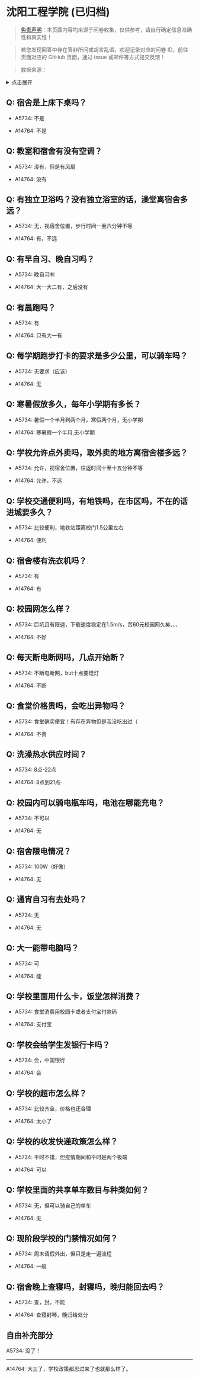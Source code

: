 # 沈阳工程学院 (已归档)

> [免责声明](https://colleges.chat/#_3)：本页面内容均来源于问卷收集，仅供参考，请自行确定信息准确性和真实性！

> 若您发现回答中存在答非所问或胡言乱语，欢迎记录对应的问卷 ID，前往页面对应的 GitHub 页面，通过 issue 或邮件等方式提交反馈！

> 数据来源：

<details><summary>点击展开</summary>
<ul>
<li>A5734: 匿名 (2022 年 06 月)</li>
<li>A14764: 匿名 (2022 年 07 月)</li>
</ul>
</details>

## Q: 宿舍是上床下桌吗？

- A5734: 不是

- A14764: 不是

## Q: 教室和宿舍有没有空调？

- A5734: 没有，但是有风扇

- A14764: 没有

## Q: 有独立卫浴吗？没有独立浴室的话，澡堂离宿舍多远？

- A5734: 无，视宿舍位置，步行时间一至六分钟不等

- A14764: 有，不远

## Q: 有早自习、晚自习吗？

- A5734: 晚自习🈶

- A14764: 大一大二有，之后没有

## Q: 有晨跑吗？

- A5734: 有

- A14764: 只有大一有

## Q: 每学期跑步打卡的要求是多少公里，可以骑车吗？

- A5734: 无要求（应该）

- A14764: 无

## Q: 寒暑假放多久，每年小学期有多长？

- A5734: 暑假一个半月到两个月，寒假两个月，无小学期

- A14764: 寒暑假一个半月,无小学期

## Q: 学校允许点外卖吗，取外卖的地方离宿舍楼多远？

- A5734: 允许，视宿舍位置，往返时间十至十五分钟不等

- A14764: 允许，不远

## Q: 学校交通便利吗，有地铁吗，在市区吗，不在的话进城要多久？

- A5734: 比较便利，地铁站距离校门1.5公里左右

- A14764: 便利

## Q: 宿舍楼有洗衣机吗？

- A5734: 有

- A14764: 有

## Q: 校园网怎么样？

- A5734: 巨坑且有限速，下载速度稳定在1.5m/s，苦60元校园网久矣、、、

- A14764: 不好

## Q: 每天断电断网吗，几点开始断？

- A5734: 不断电断网，but十点要熄灯

- A14764: 不断

## Q: 食堂价格贵吗，会吃出异物吗？

- A5734: 食堂确实便宜！有存在异物但是我没吃出过（

- A14764: 不贵

## Q: 洗澡热水供应时间？

- A5734: 8点-22点

- A14764: 8点到21点·

## Q: 校园内可以骑电瓶车吗，电池在哪能充电？

- A5734: 不可以

- A14764: 无

## Q: 宿舍限电情况？

- A5734: 100W（好像）

- A14764: 无

## Q: 通宵自习有去处吗？

- A5734: 无

- A14764: 无

## Q: 大一能带电脑吗？

- A5734: 可

- A14764: 能

## Q: 学校里面用什么卡，饭堂怎样消费？

- A5734: 食堂消费用校园卡或者支付宝付款码

- A14764: 支付宝

## Q: 学校会给学生发银行卡吗？

- A5734: 会，中国银行

- A14764: 会

## Q: 学校的超市怎么样？

- A5734: 比较齐全，价格也还合理

- A14764: 太小了

## Q: 学校的收发快递政策怎么样？

- A5734: 平时不错，但疫情期间和平时是两个极端

- A14764: 可以

## Q: 学校里面的共享单车数目与种类如何？

- A5734: 无，但可以骑自己的单车

- A14764: 无

## Q: 现阶段学校的门禁情况如何？

- A5734: 周末请假外出，但只是走一遍流程

- A14764: 一般

## Q: 宿舍晚上查寝吗，封寝吗，晚归能回去吗？

- A5734: 查，封，不能

- A14764: 查寝封琴，晚归给处分

## 自由补充部分

A5734: 没了！

***

A14764: 大三了，学校政策都忍过来了也就那么样了。